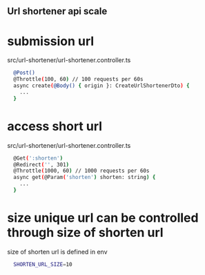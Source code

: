 ## Url shortener api scale 

# submission url

src/url-shortener/url-shortener.controller.ts

```bash
  @Post()
  @Throttle(100, 60) // 100 requests per 60s
  async create(@Body() { origin }: CreateUrlShortenerDto) {
    ...
  }
```

# access short url

src/url-shortener/url-shortener.controller.ts

```bash
  @Get(':shorten')
  @Redirect('', 301)
  @Throttle(1000, 60) // 1000 requests per 60s
  async get(@Param('shorten') shorten: string) {
    ...
  }
```

# size unique url can be controlled through size of shorten url

size of shorten url is defined in env

```bash
  SHORTEN_URL_SIZE=10
```
